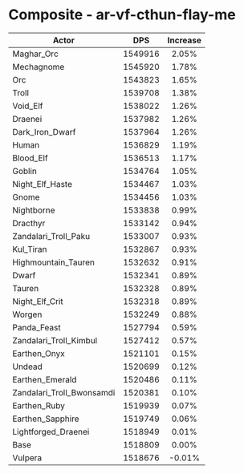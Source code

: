 # Composite - ar-vf-cthun-flay-me
| Actor | DPS | Increase |
|---|:---:|:---:|
|Maghar_Orc|1549916|2.05%|
|Mechagnome|1545920|1.78%|
|Orc|1543823|1.65%|
|Troll|1539708|1.38%|
|Void_Elf|1538022|1.26%|
|Draenei|1537982|1.26%|
|Dark_Iron_Dwarf|1537964|1.26%|
|Human|1536829|1.19%|
|Blood_Elf|1536513|1.17%|
|Goblin|1534764|1.05%|
|Night_Elf_Haste|1534467|1.03%|
|Gnome|1534456|1.03%|
|Nightborne|1533838|0.99%|
|Dracthyr|1533142|0.94%|
|Zandalari_Troll_Paku|1533007|0.93%|
|Kul_Tiran|1532867|0.93%|
|Highmountain_Tauren|1532632|0.91%|
|Dwarf|1532341|0.89%|
|Tauren|1532328|0.89%|
|Night_Elf_Crit|1532318|0.89%|
|Worgen|1532249|0.88%|
|Panda_Feast|1527794|0.59%|
|Zandalari_Troll_Kimbul|1527412|0.57%|
|Earthen_Onyx|1521101|0.15%|
|Undead|1520699|0.12%|
|Earthen_Emerald|1520486|0.11%|
|Zandalari_Troll_Bwonsamdi|1520381|0.10%|
|Earthen_Ruby|1519939|0.07%|
|Earthen_Sapphire|1519749|0.06%|
|Lightforged_Draenei|1518949|0.01%|
|Base|1518809|0.00%|
|Vulpera|1518676|-0.01%|
